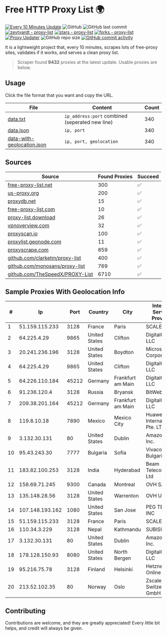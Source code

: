 
# Free HTTP Proxy List 🌍

[![Every 10 Minutes Update](https://github.com/mertguvencli/http-proxy-list/actions/workflows/main.yml/badge.svg?branch=main)](https://github.com/mertguvencli/http-proxy-list/actions/workflows/main.yml)
![GitHub](https://img.shields.io/github/license/mertguvencli/http-proxy-list)
![GitHub last commit](https://img.shields.io/github/last-commit/mertguvencli/http-proxy-list)
[![zevtyardt - proxy-list](https://img.shields.io/static/v1?label=zevtyardt&message=proxy-list&color=blue&logo=github)](https://github.com/zevtyardt/proxy-list "Go to GitHub repo")
[![stars - proxy-list](https://img.shields.io/github/stars/zevtyardt/proxy-list?style=social)](https://github.com/zevtyardt/proxy-list)
[![forks - proxy-list](https://img.shields.io/github/forks/zevtyardt/proxy-list?style=social)](https://github.com/zevtyardt/proxy-list)
[![Proxy Updater](https://github.com/zevtyardt/proxy-list/workflows/Proxy%20Updater/badge.svg)](https://github.com/zevtyardt/proxy-list/actions?query=workflow:"Proxy+Updater")
![GitHub repo size](https://img.shields.io/github/repo-size/zevtyardt/proxy-list)
[![GitHub commit activity](https://img.shields.io/github/commit-activity/m/zevtyardt/proxy-list?logo=commits)](https://github.com/zevtyardt/proxy-list/commits/main)

It is a lightweight project that, every 10 minutes, scrapes lots of free-proxy sites, validates if it works, and serves a clean proxy list.

> Scraper found **9432** proxies at the latest update. Usable proxies are below.

## Usage

Click the file format that you want and copy the URL.

|File|Content|Count|
|----|-------|-----|
|[data.txt](https://raw.githubusercontent.com/mertguvencli/http-proxy-list/main/proxy-list/data.txt)|`ip_address:port` combined (seperated new line)|340|
|[data.json](https://raw.githubusercontent.com/mertguvencli/http-proxy-list/main/proxy-list/data.json)|`ip, port`|340|
|[data-with-geolocation.json](https://raw.githubusercontent.com/mertguvencli/http-proxy-list/main/proxy-list/data-with-geolocation.json)|`ip, port, geolocation`|340|

## Sources

|Source|Found Proxies|Succeed|
|------|-------------|-------|
|[free-proxy-list.net](https://free-proxy-list.net)|300|✅|
|[us-proxy.org](https://www.us-proxy.org)|200|✅|
|[proxydb.net](http://proxydb.net)|15|✅|
|[free-proxy-list.com](https://free-proxy-list.com/?page=&port=&type%5B%5D=http&type%5B%5D=https&up_time=0&search=Search)|10|✅|
|[proxy-list.download](https://www.proxy-list.download/HTTP)|26|✅|
|[vpnoverview.com](https://vpnoverview.com/privacy/anonymous-browsing/free-proxy-servers)|32|✅|
|[proxyscan.io](https://www.proxyscan.io)|100|✅|
|[proxylist.geonode.com](https://proxylist.geonode.com/api/proxy-list?limit=300&page=1&sort_by=lastChecked&sort_type=desc&protocols=http,https)|11|✅|
|[proxyscrape.com](https://api.proxyscrape.com/v2/?request=displayproxies&protocol=http&timeout=10000&country=all&ssl=all&anonymity=all)|859|✅|
|[github.com/clarketm/proxy-list](https://raw.githubusercontent.com/clarketm/proxy-list/master/proxy-list-raw.txt)|400|✅|
|[github.com/monosans/proxy-list](https://raw.githubusercontent.com/monosans/proxy-list/main/proxies/http.txt)|769|✅|
|[github.com/TheSpeedX/PROXY-List](https://raw.githubusercontent.com/TheSpeedX/PROXY-List/master/http.txt)|6710|✅|


## Sample Proxies With Geolocation Info

|#|Ip|Port|Country|City|Internet Service Provider|
|-|--|----|-------|----|-------------------------|
|1|51.159.115.233|3128|France|Paris|SCALEWAY|
|2|64.225.4.29|9865|United States|Clifton|DigitalOcean, LLC|
|3|20.241.236.196|3128|United States|Boydton|Microsoft Corporation|
|4|64.225.4.29|9865|United States|Clifton|DigitalOcean, LLC|
|5|64.226.110.184|45212|Germany|Frankfurt am Main|DigitalOcean, LLC|
|6|91.236.120.4|3128|Russia|Bryansk|BitWeb LLC|
|7|209.38.201.164|45212|Germany|Frankfurt am Main|DigitalOcean, LLC|
|8|119.8.10.18|7890|Mexico|Mexico City|Huawei International Pte. LTD|
|9|3.132.30.131|80|United States|Dublin|Amazon.com, Inc.|
|10|95.43.243.30|7777|Bulgaria|Sofia|Vivacom Bulgaria EAD|
|11|183.82.100.253|3128|India|Hyderabad|Beam Telecom Pvt Ltd|
|12|158.69.71.245|9300|Canada|Montreal|OVH SAS|
|13|135.148.28.56|3128|United States|Warrenton|OVH US LLC|
|14|107.148.193.162|1080|United States|San Jose|PEG TECH INC|
|15|51.159.115.233|3128|France|Paris|SCALEWAY|
|16|110.34.3.229|3128|Nepal|Kathmandu|SUBISU C7|
|17|3.132.30.131|80|United States|Dublin|Amazon.com, Inc.|
|18|178.128.150.93|8080|United States|North Bergen|DigitalOcean, LLC|
|19|95.216.75.78|3128|Finland|Helsinki|Hetzner Online GmbH|
|20|213.52.102.35|80|Norway|Oslo|Zscaler Switzerland GmbH|



## Contributing

Contributions are welcome, and they are greatly appreciated! Every
little bit helps, and credit will always be given.

